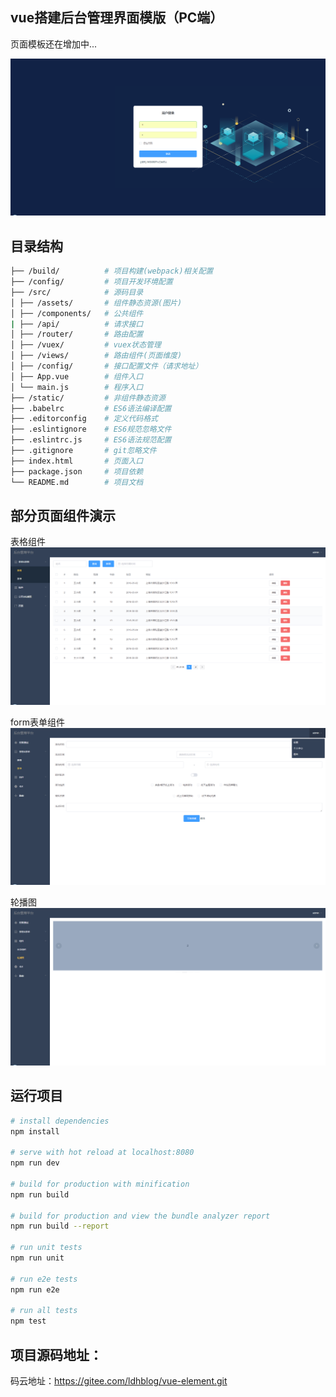 vue搭建后台管理界面模版（PC端）
------------------------

页面模板还在增加中...

![登录](./static/1.png "登录")  

目录结构
------------------------

```bash
├── /build/          # 项目构建(webpack)相关配置
├── /config/         # 项目开发环境配置
├── /src/            # 源码目录
│ ├── /assets/       # 组件静态资源(图片)
│ ├── /components/   # 公共组件
| ├── /api/          # 请求接口
│ ├── /router/       # 路由配置
│ ├── /vuex/         # vuex状态管理
│ ├── /views/        # 路由组件(页面维度)
│ ├── /config/       # 接口配置文件（请求地址）
│ ├── App.vue        # 组件入口
│ └── main.js        # 程序入口
├── /static/         # 非组件静态资源
├── .babelrc         # ES6语法编译配置
├── .editorconfig    # 定义代码格式
├── .eslintignore    # ES6规范忽略文件
├── .eslintrc.js     # ES6语法规范配置
├── .gitignore       # git忽略文件
├── index.html       # 页面入口
├── package.json     # 项目依赖
└── README.md        # 项目文档
```

部分页面组件演示
------------------------

表格组件
![主页](./static/2.png "主页")

form表单组件
![table页面](./static/3.png "table页面")

轮播图
![增加编辑](./static/4.png "增加编辑")



运行项目
------------------------

``` bash
# install dependencies
npm install

# serve with hot reload at localhost:8080
npm run dev

# build for production with minification
npm run build

# build for production and view the bundle analyzer report
npm run build --report

# run unit tests
npm run unit

# run e2e tests
npm run e2e

# run all tests
npm test


```

项目源码地址：
------------------------

码云地址：https://gitee.com/ldhblog/vue-element.git




